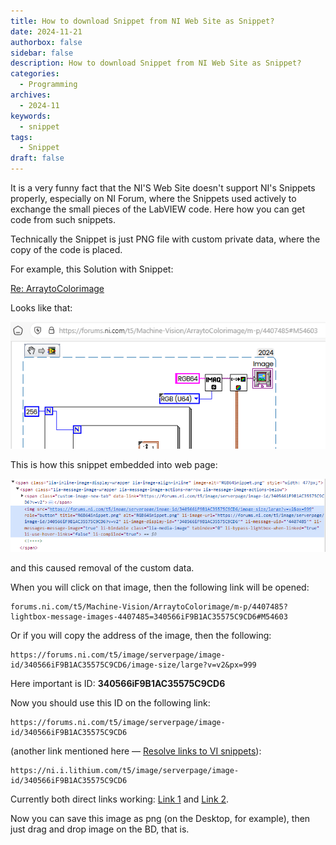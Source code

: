 ```yaml
---
title: How to download Snippet from NI Web Site as Snippet?
date: 2024-11-21
authorbox: false
sidebar: false
description: How to download Snippet from NI Web Site as Snippet?
categories:
  - Programming
archives:
  - 2024-11
keywords:
  - snippet
tags:
  - Snippet
draft: false
---
```

It is a very funny fact that the NI'S Web Site doesn't support NI's Snippets properly, especially on NI Forum, where the Snippets used actively to exchange the small pieces of the LabVIEW code. Here how you can get code from such snippets.
<!--more-->
Technically the Snippet is just PNG file with custom private data, where the copy of the code is placed.

For example, this Solution with Snippet:

[Re: ArraytoColorimage](https://forums.ni.com/t5/Machine-Vision/ArraytoColorimage/m-p/4407485#M54603)

Looks like that:

![image-20241121130350037](assets/image-20241121130350037.png)



This is how this snippet embedded into web page:

![image-20241121130126244](assets/image-20241121130126244.png)

and this caused removal of the custom data.

When you will click on that image, then the following link will be opened:

```
forums.ni.com/t5/Machine-Vision/ArraytoColorimage/m-p/4407485?lightbox-message-images-4407485=340566iF9B1AC35575C9CD6#M54603
```

Or if you will copy the address of the image, then the following:

```
https://forums.ni.com/t5/image/serverpage/image-id/340566iF9B1AC35575C9CD6/image-size/large?v=v2&px=999
```

Here important is ID: **340566iF9B1AC35575C9CD6**

Now you should use this ID on the following link:

```
https://forums.ni.com/t5/image/serverpage/image-id/340566iF9B1AC35575C9CD6
```

(another link mentioned here — [Resolve links to VI snippets](https://forums.ni.com/t5/LabVIEW-Idea-Exchange/Resolve-links-to-VI-snippets/idi-p/4080744)):

```
https://ni.i.lithium.com/t5/image/serverpage/image-id/340566iF9B1AC35575C9CD6
```

Currently both direct links working: [Link 1](https://forums.ni.com/t5/image/serverpage/image-id/340566iF9B1AC35575C9CD6) and [Link 2](https://ni.i.lithium.com/t5/image/serverpage/image-id/340566iF9B1AC35575C9CD6).

Now you can save this image as png (on the Desktop, for example), then just drag and drop image on the BD, that is.